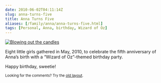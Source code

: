 ```yaml
--- 
date: 2010-06-02T04:11:14Z
slug: anna-turns-five
title: Anna Turns Five
aliases: [/family/anna/anna-turns-five.html]
tags: [Personal, Anna, birthday, Wizard of Oz]
---
```


<p><a href="https://www.flickr.com/photos/theory/sets/72157624186238202/"><img src="https://farm2.static.flickr.com/1282/4661840263_019e867a6e.jpg" alt="Blowing out the candles" /></a></p>

<p>Eight little girls gathered in May, 2010, to celebrate the fifth anniversary of Anna’s birth with a “Wizard of Oz”-themed birthday party.</p>

<p>Happy birthday, sweetie!</p>

<p class="past"><small>Looking for the comments? Try the <a rel="nofollow" href="//past.justatheory.com/family/anna/anna-turns-five.html">old layout</a>.</small></p>


